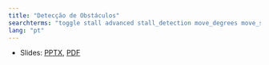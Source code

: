 ```yaml
---
title: "Detecção de Obstáculos"
searchterms: "toggle stall advanced stall_detection move_degrees move_seconds abort stall detecção_de_obstáculos"
lang: "pt"
---
```

 <ul>
 <li class="ng-binding">Slides:
 <a href="ProgrammingLessons/advanced/StallDetection.pptx">PPTX</a>,
 <a href="ProgrammingLessons/advanced/StallDetection.pdf">PDF</a>
 </li>

 </ul>
